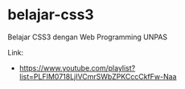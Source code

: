 # belajar-css3

Belajar CSS3 dengan Web Programming UNPAS

Link:

- https://www.youtube.com/playlist?list=PLFIM0718LjIVCmrSWbZPKCccCkfFw-Naa
